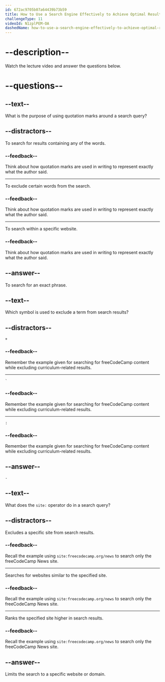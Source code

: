 ```yaml
---
id: 672ac9705b07a64439b73b59
title: How to Use a Search Engine Effectively to Achieve Optimal Results
challengeType: 11
videoId: N1zplPEM-OA
dashedName: how-to-use-a-search-engine-effectively-to-achieve-optimal-results
---
```


# --description--

Watch the lecture video and answer the questions below.

# --questions--

## --text--

What is the purpose of using quotation marks around a search query?

## --distractors--

To search for results containing any of the words.

### --feedback--

Think about how quotation marks are used in writing to represent exactly what the author said.

---

To exclude certain words from the search.

### --feedback--

Think about how quotation marks are used in writing to represent exactly what the author said.

---

To search within a specific website.

### --feedback--

Think about how quotation marks are used in writing to represent exactly what the author said.

## --answer--

To search for an exact phrase.

## --text--

Which symbol is used to exclude a term from search results?

## --distractors--

`+`

### --feedback--

Remember the example given for searching for freeCodeCamp content while excluding curriculum-related results.

---

`` ` ``

### --feedback--

Remember the example given for searching for freeCodeCamp content while excluding curriculum-related results.

---

`:`

### --feedback--

Remember the example given for searching for freeCodeCamp content while excluding curriculum-related results.

## --answer--

`-`

## --text--

What does the `site:` operator do in a search query?

## --distractors--

Excludes a specific site from search results.

### --feedback--

Recall the example using `site:freecodecamp.org/news` to search only the freeCodeCamp News site.

---

Searches for websites similar to the specified site.

### --feedback--

Recall the example using `site:freecodecamp.org/news` to search only the freeCodeCamp News site.

---

Ranks the specified site higher in search results.

### --feedback--

Recall the example using `site:freecodecamp.org/news` to search only the freeCodeCamp News site.

## --answer--

Limits the search to a specific website or domain.

